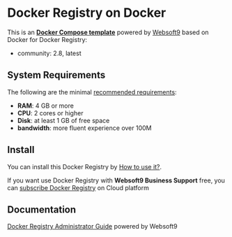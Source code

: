 # Docker Registry on Docker  

This is an **[Docker Compose template](https://github.com/Websoft9/docker-library)** powered by [Websoft9](https://www.websoft9.com) based on Docker for Docker Registry:


 - community:  2.8, latest


## System Requirements

The following are the minimal [recommended requirements](https://distribution.github.io/distribution/):

* **RAM**: 4 GB or more
* **CPU**: 2 cores or higher
* **Disk**: at least 1 GB of free space
* **bandwidth**: more fluent experience over 100M  

## Install

You can install this Docker Registry by [How to use it?](https://github.com/Websoft9/docker-library#how-to-use-it).   

If you want use Docker Registry with **Websoft9 Business Support** free, you can [subscribe Docker Registry](https://www.websoft9.com/apps) on Cloud platform

## Documentation

[Docker Registry Administrator Guide](https://support.websoft9.com/docs/registry) powered by Websoft9